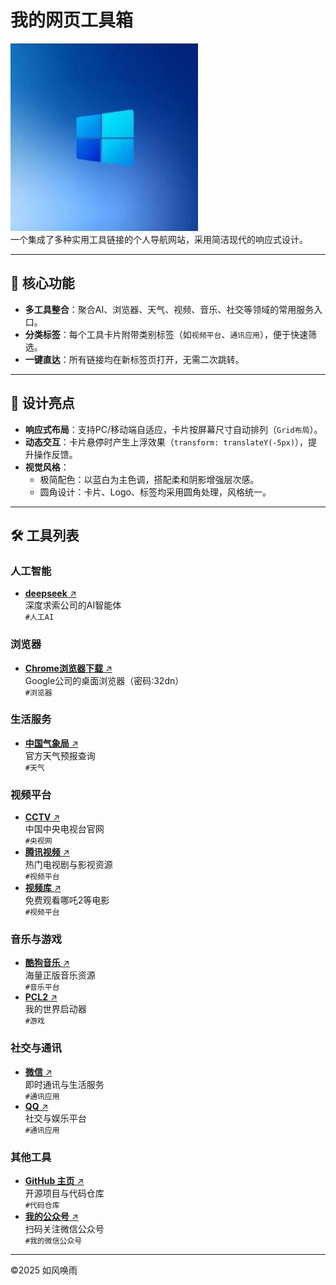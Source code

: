 # 我的网页工具箱

![网站Logo](icon.ico)  
一个集成了多种实用工具链接的个人导航网站，采用简洁现代的响应式设计。

---

## 📌 核心功能
- **多工具整合**：聚合AI、浏览器、天气、视频、音乐、社交等领域的常用服务入口。
- **分类标签**：每个工具卡片附带类别标签（如`视频平台`、`通讯应用`），便于快速筛选。
- **一键直达**：所有链接均在新标签页打开，无需二次跳转。

---

## 🎨 设计亮点
- **响应式布局**：支持PC/移动端自适应，卡片按屏幕尺寸自动排列（`Grid布局`）。
- **动态交互**：卡片悬停时产生上浮效果（`transform: translateY(-5px)`），提升操作反馈。
- **视觉风格**：  
  - 极简配色：以蓝白为主色调，搭配柔和阴影增强层次感。  
  - 圆角设计：卡片、Logo、标签均采用圆角处理，风格统一。

---

## 🛠️ 工具列表

### 人工智能
- [**deepseek** ↗](https://chat.deepseek.com)  
  深度求索公司的AI智能体  
  `#人工AI`

### 浏览器
- [**Chrome浏览器下载** ↗](https://wwqo.lanzouo.com/i941Q2x6k3rc)  
  Google公司的桌面浏览器（密码:32dn）  
  `#浏览器`

### 生活服务
- [**中国气象局** ↗](https://weather.cma.cn/)  
  官方天气预报查询  
  `#天气`

### 视频平台
- [**CCTV** ↗](https://www.cctv.com/)  
  中国中央电视台官网  
  `#央视网`
- [**腾讯视频** ↗](https://v.qq.com/)  
  热门电视剧与影视资源  
  `#视频平台`
- [**视频库** ↗](https://vidhub.tv/)  
  免费观看哪吒2等电影  
  `#视频平台`

### 音乐与游戏
- [**酷狗音乐** ↗](https://www.kugou.com/)  
  海量正版音乐资源  
  `#音乐平台`
- [**PCL2** ↗](https://www.gy328.com/app/pcl2/)  
  我的世界启动器  
  `#游戏`

### 社交与通讯
- [**微信** ↗](https://weixin.qq.com/)  
  即时通讯与生活服务  
  `#通讯应用`
- [**QQ** ↗](https://im.qq.com/index/)  
  社交与娱乐平台  
  `#通讯应用`

### 其他工具
- [**GitHub 主页** ↗](https://github.com/rufenghuanyu)  
  开源项目与代码仓库  
  `#代码仓库`
- [**我的公众号** ↗](https://share.weiyun.com/5XvdVaOB)  
  扫码关注微信公众号  
  `#我的微信公众号`

---

©2025 如风唤雨 

